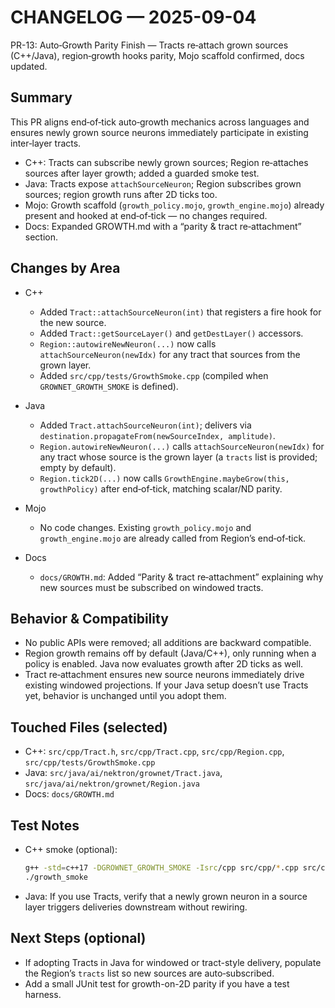 # CHANGELOG — 2025-09-04

PR-13: Auto‑Growth Parity Finish — Tracts re‑attach grown sources (C++/Java), region‑growth hooks parity, Mojo scaffold confirmed, docs updated.

## Summary
This PR aligns end‑of‑tick auto‑growth mechanics across languages and ensures newly grown source neurons immediately participate in existing inter‑layer tracts.

- C++: Tracts can subscribe newly grown sources; Region re‑attaches sources after layer growth; added a guarded smoke test.
- Java: Tracts expose `attachSourceNeuron`; Region subscribes grown sources; region growth runs after 2D ticks too.
- Mojo: Growth scaffold (`growth_policy.mojo`, `growth_engine.mojo`) already present and hooked at end‑of‑tick — no changes required.
- Docs: Expanded GROWTH.md with a “parity & tract re‑attachment” section.

## Changes by Area
- C++
  - Added `Tract::attachSourceNeuron(int)` that registers a fire hook for the new source.
  - Added `Tract::getSourceLayer()` and `getDestLayer()` accessors.
  - `Region::autowireNewNeuron(...)` now calls `attachSourceNeuron(newIdx)` for any tract that sources from the grown layer.
  - Added `src/cpp/tests/GrowthSmoke.cpp` (compiled when `GROWNET_GROWTH_SMOKE` is defined).

- Java
  - Added `Tract.attachSourceNeuron(int)`; delivers via `destination.propagateFrom(newSourceIndex, amplitude)`.
  - `Region.autowireNewNeuron(...)` calls `attachSourceNeuron(newIdx)` for any tract whose source is the grown layer (a `tracts` list is provided; empty by default).
  - `Region.tick2D(...)` now calls `GrowthEngine.maybeGrow(this, growthPolicy)` after end‑of‑tick, matching scalar/ND parity.

- Mojo
  - No code changes. Existing `growth_policy.mojo` and `growth_engine.mojo` are already called from Region’s end‑of‑tick.

- Docs
  - `docs/GROWTH.md`: Added “Parity & tract re‑attachment” explaining why new sources must be subscribed on windowed tracts.

## Behavior & Compatibility
- No public APIs were removed; all additions are backward compatible.
- Region growth remains off by default (Java/C++), only running when a policy is enabled. Java now evaluates growth after 2D ticks as well.
- Tract re‑attachment ensures new source neurons immediately drive existing windowed projections. If your Java setup doesn’t use Tracts yet, behavior is unchanged until you adopt them.

## Touched Files (selected)
- C++: `src/cpp/Tract.h`, `src/cpp/Tract.cpp`, `src/cpp/Region.cpp`, `src/cpp/tests/GrowthSmoke.cpp`
- Java: `src/java/ai/nektron/grownet/Tract.java`, `src/java/ai/nektron/grownet/Region.java`
- Docs: `docs/GROWTH.md`

## Test Notes
- C++ smoke (optional):
  ```bash
  g++ -std=c++17 -DGROWNET_GROWTH_SMOKE -Isrc/cpp src/cpp/*.cpp src/cpp/tests/GrowthSmoke.cpp -o growth_smoke
  ./growth_smoke
  ```
- Java: If you use Tracts, verify that a newly grown neuron in a source layer triggers deliveries downstream without rewiring.

## Next Steps (optional)
- If adopting Tracts in Java for windowed or tract-style delivery, populate the Region’s `tracts` list so new sources are auto‑subscribed.
- Add a small JUnit test for growth-on-2D parity if you have a test harness.
